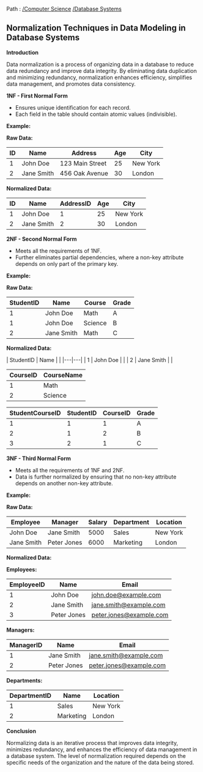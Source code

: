 Path : [/Computer Science](../../index.md) [/Database Systems](../index.md)
## Normalization Techniques in Data Modeling in Database Systems

**Introduction**

Data normalization is a process of organizing data in a database to reduce data redundancy and improve data integrity. By eliminating data duplication and minimizing redundancy, normalization enhances efficiency, simplifies data management, and promotes data consistency.


**1NF - First Normal Form**

- Ensures unique identification for each record.
- Each field in the table should contain atomic values (indivisible).


**Example:**

**Raw Data:**

| ID | Name | Address | Age | City |
|---|---|---|---|---|
| 1 | John Doe | 123 Main Street | 25 | New York |
| 2 | Jane Smith | 456 Oak Avenue | 30 | London |

**Normalized Data:**

| ID | Name | AddressID | Age | City |
|---|---|---|---|---|
| 1 | John Doe | 1 | 25 | New York |
| 2 | Jane Smith | 2 | 30 | London |

**2NF - Second Normal Form**

- Meets all the requirements of 1NF.
- Further eliminates partial dependencies, where a non-key attribute depends on only part of the primary key.


**Example:**

**Raw Data:**

| StudentID | Name | Course | Grade |
|---|---|---|---|
| 1 | John Doe | Math | A |
| 1 | John Doe | Science | B |
| 2 | Jane Smith | Math | C |

**Normalized Data:**

| StudentID | Name | |
|---|---|
| 1 | John Doe | |
| 2 | Jane Smith | |

| CourseID | CourseName |
|---|---|
| 1 | Math |
| 2 | Science |

| StudentCourseID | StudentID | CourseID | Grade |
|---|---|---|---|
| 1 | 1 | 1 | A |
| 2 | 1 | 2 | B |
| 3 | 2 | 1 | C |


**3NF - Third Normal Form**

- Meets all the requirements of 1NF and 2NF.
- Data is further normalized by ensuring that no non-key attribute depends on another non-key attribute.


**Example:**

**Raw Data:**

| Employee | Manager | Salary | Department | Location |
|---|---|---|---|---|
| John Doe | Jane Smith | 5000 | Sales | New York |
| Jane Smith | Peter Jones | 6000 | Marketing | London |

**Normalized Data:**

**Employees:**

| EmployeeID | Name | Email |
|---|---|---|
| 1 | John Doe | john.doe@example.com |
| 2 | Jane Smith | jane.smith@example.com |
| 3 | Peter Jones | peter.jones@example.com |

**Managers:**

| ManagerID | Name | Email |
|---|---|---|
| 1 | Jane Smith | jane.smith@example.com |
| 2 | Peter Jones | peter.jones@example.com |

**Departments:**

| DepartmentID | Name | Location |
|---|---|---|
| 1 | Sales | New York |
| 2 | Marketing | London |

**Conclusion**

Normalizing data is an iterative process that improves data integrity, minimizes redundancy, and enhances the efficiency of data management in a database system. The level of normalization required depends on the specific needs of the organization and the nature of the data being stored.
